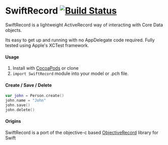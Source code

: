 # SwiftRecord [![Build Status][ci-bdg]][ci]

[ci-bdg]: https://travis-ci.org/dglancy/SwiftRecord.svg
[ci]: https://travis-ci.org/dglancy/SwiftRecord

SwiftRecord is a lightweight ActiveRecord way of interacting with Core Data objects.

Its easy to get up and running with no AppDelegate code required. Fully tested using Apple's XCTest framework.

#### Usage

1. Install with [CocoaPods](http://cocoapods.org) or clone
2. `import SwiftRecord` module into your model or .pch file.

#### Create / Save / Delete

``` swift
var john = Person.create()
john.name = "John"
john.save()
john.delete()

```

#### Origins

SwiftRecord is a port of the objective-c based [ObjectiveRecord](https://github.com/supermarin/ObjectiveRecord) library for Swift
